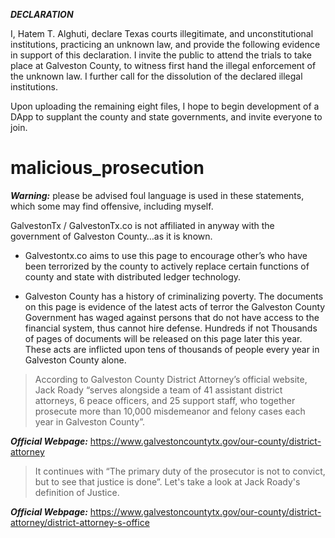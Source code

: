 
***DECLARATION***

I, Hatem T. Alghuti, declare Texas courts illegitimate, and unconstitutional institutions, practicing an unknown law, and provide the following evidence in support of this declaration. I invite the public to attend the trials to take place at Galveston County, to witness first hand the illegal enforcement of the unknown law. I further call for the dissolution of the declared illegal institutions.

Upon uploading the remaining eight files, I hope to begin development of a DApp to supplant the county and state governments, and invite everyone to join.

# malicious_prosecution

***Warning:*** please be advised foul language is used in these statements, which some may find offensive, including myself.

GalvestonTx / GalvestonTx.co is not affiliated in anyway with the government of Galveston County…as it is known.

* Galvestontx.co aims to use this page to encourage other’s who have been terrorized by the county to actively replace certain functions of county and state with distributed ledger technology.


* Galveston County has a history of criminalizing poverty. The documents on this page is evidence of the latest acts of terror the Galveston County Government has waged against persons that do not have access to the financial system, thus cannot hire defense. Hundreds if not Thousands of pages of documents will be released on this page later this year. These acts are inflicted upon tens of thousands of people every year in Galveston County alone. 


> According to Galveston County District Attorney’s official website, Jack Roady “serves alongside a team of 41 assistant district attorneys, 6 peace officers, and 25 support staff, who together prosecute more than 10,000 misdemeanor and felony cases each year in Galveston County”.

***Official Webpage:*** https://www.galvestoncountytx.gov/our-county/district-attorney

> It continues with “The primary duty of the prosecutor is not to convict, but to see that justice is done”. Let's take a look at Jack Roady's definition of Justice.

***Official Webpage:*** https://www.galvestoncountytx.gov/our-county/district-attorney/district-attorney-s-office

